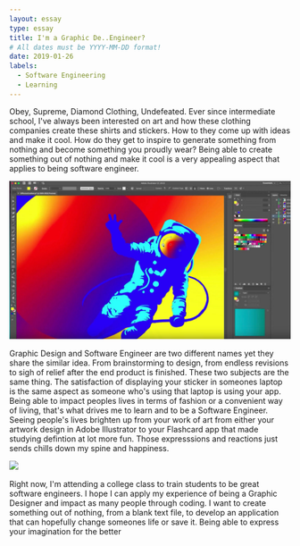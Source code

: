 ```yaml
---
layout: essay
type: essay
title: I'm a Graphic De..Engineer?
# All dates must be YYYY-MM-DD format!
date: 2019-01-26
labels:
  - Software Engineering
  - Learning
---
```



 Obey, Supreme, Diamond Clothing, Undefeated. Ever since intermediate school, I've always been interested on art and how these clothing companies create these shirts and stickers. How to they come up with ideas and make it cool. How do they get to inspire to generate something from nothing and become something you proudly wear? Being able to create something out of nothing and make it cool is a very appealing aspect that applies to being software engineer.

<img class="ui floated image" src="../images/ai.jpg">

  Graphic Design and Software Engineer are two different names yet they share the similar idea. From brainstorming to design, from endless revisions to sigh of relief after the end product is finished. These two subjects are the same thing. The satisfaction of displaying your sticker in someones laptop is the same aspect as someone who's using that laptop is using your app. Being able to impact peoples lives in terms of fashion or a convenient way of living, that's what drives me to learn and to be a Software Engineer. Seeing people's lives brighten up from your work of art from either your artwork design in Adobe Illustrator to your Flashcard app that made studying defintion at lot more fun. Those expresssions and reactions just sends chills down my spine and happiness.

<img class="ui  floated image" src="../images/software-code.jpg">

 Right now, I'm attending a college class to train students to be great software engineers. I hope I can apply my experience of being a Graphic Designer and impact as many people through coding. I want to create something out of nothing, from a blank text file, to develop an application that can hopefully change someones life or save it. Being able to express your imagination for the better
